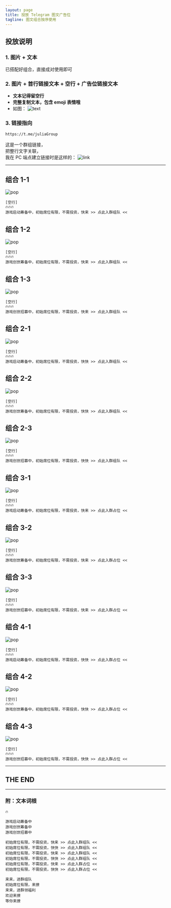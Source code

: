 ```yaml
---
layout: page
title: 投放 Telegram 图文广告位
tagline: 图文组合按序使用
---
```



## 投放说明


### 1. 图片 + 文本

已搭配好组合，直接成对使用即可


### 2. 图片 + 首行链接文本 + 空行 + 广告位链接文本

- **文本记得留空行**
- **完整复制文本，包含 emoji 表情哦**
- 如图：
  ![text](/assets/pops/cindy_text.png)



### 3. 链接指向

```markdown
https://t.me/juliaGroup
```

这是一个群组链接，<br>
把整行文字关联，<br>
我在 PC 端点建立链接时是这样的：
![link](/assets/pops/cindy_link.png)



---

## 组合 1-1

![pop](/assets/pops/cindy01.jpg)

```text
[空行]
🔥🔥🔥
游戏启动筹备中，初始席位有限，不需投资，快来 >> 点此入群组队 <<
```


## 组合 1-2

![pop](/assets/pops/cindy02.jpg)

```text
[空行]
🔥🔥🔥
游戏创世筹备中，初始席位有限，不需投资，快来 >> 点此入群组队 <<
```


## 组合 1-3

![pop](/assets/pops/cindy03.jpg)

```text
[空行]
🔥🔥🔥
游戏创世招募中，初始席位有限，不需投资，快来 >> 点此入群组队 <<
```



## 组合 2-1

![pop](/assets/pops/cindy11.jpg)

```text
[空行]
🔥🔥🔥
游戏启动筹备中，初始席位有限，不需投资，快快 >> 点此入群组队 <<
```


## 组合 2-2

![pop](/assets/pops/cindy12.jpg)

```text
[空行]
🔥🔥🔥
游戏创世筹备中，初始席位有限，不需投资，快快 >> 点此入群组队 <<
```


## 组合 2-3

![pop](/assets/pops/cindy13.jpg)

```text
[空行]
🔥🔥🔥
游戏创世招募中，初始席位有限，不需投资，快快 >> 点此入群组队 <<
```





## 组合 3-1

![pop](/assets/pops/cindy21.jpg)

```text
[空行]
🔥🔥🔥
游戏启动筹备中，初始席位有限，不需投资，快来 >> 点此入群占位 <<
```


## 组合 3-2

![pop](/assets/pops/cindy22.jpg)

```text
[空行]
🔥🔥🔥
游戏创世筹备中，初始席位有限，不需投资，快来 >> 点此入群占位 <<
```


## 组合 3-3

![pop](/assets/pops/cindy23.jpg)

```text
[空行]
🔥🔥🔥
游戏创世招募中，初始席位有限，不需投资，快来 >> 点此入群占位 <<
```




## 组合 4-1

![pop](/assets/pops/cindy31.jpg)

```text
[空行]
🔥🔥🔥
游戏启动筹备中，初始席位有限，不需投资，快快 >> 点此入群占位 <<
```


## 组合 4-2

![pop](/assets/pops/cindy32.jpg)

```text
[空行]
🔥🔥🔥
游戏创世筹备中，初始席位有限，不需投资，快快 >> 点此入群占位 <<
```


## 组合 4-3

![pop](/assets/pops/cindy33.jpg)

```text
[空行]
🔥🔥🔥
游戏创世招募中，初始席位有限，不需投资，快快 >> 点此入群占位 <<
```


---

## THE END

---

### 附：文本词根

```text
🔥

游戏启动筹备中
游戏创世筹备中
游戏创世招募中

初始席位有限，不需投资，快来 >> 点此入群组队 <<
初始席位有限，不需投资，快快 >> 点此入群组队 <<
初始席位有限，不需投资，快来 >> 点此入群组队 <<
初始席位有限，不需投资，快快 >> 点此入群组队 <<
初始席位有限，不需投资，快来 >> 点此入群占位 <<
初始席位有限，不需投资，快快 >> 点此入群占位 <<

来来，进群组队
初始席位有限，来撩
来来，进群领福利
欢迎来撩
等你来撩
```

